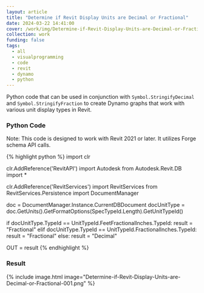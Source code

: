 ```yaml
---
layout: article
title: "Determine if Revit Display Units are Decimal or Fractional"
date: 2024-03-22 14:41:00
cover: /work/img/Determine-if-Revit-Display-Units-are-Decimal-or-Fractional-Cover.png
collection: work
funding: false
tags:
  - all
  - visualprogramming
  - code
  - revit
  - dynamo
  - python
---
```


Python code that can be used in conjunction with `Symbol.StringifyDecimal` and `Symbol.StringifyFraction` to create Dynamo graphs that work with various unit display types in Revit.

<!--more-->

### Python Code

Note: This code is designed to work with Revit 2021 or later. It utilizes Forge schema API calls.

{% highlight python %}
import clr

clr.AddReference('RevitAPI')
import Autodesk
from Autodesk.Revit.DB import *

clr.AddReference('RevitServices')
import RevitServices
from RevitServices.Persistence import DocumentManager

doc = DocumentManager.Instance.CurrentDBDocument
docUnitType = doc.GetUnits().GetFormatOptions(SpecTypeId.Length).GetUnitTypeId()

if docUnitType.TypeId == UnitTypeId.FeetFractionalInches.TypeId:
    result = "Fractional"
elif docUnitType.TypeId == UnitTypeId.FractionalInches.TypeId:
    result = "Fractional"
else:
    result = "Decimal"

OUT = result
{% endhighlight %}

### Result

{% include image.html image="Determine-if-Revit-Display-Units-are-Decimal-or-Fractional-001.png" %}
